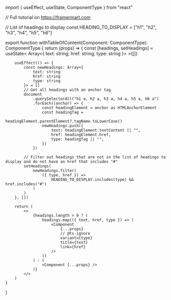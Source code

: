 import { useEffect, useState, ComponentType } from "react"

// Full tutorial on https://framermart.com

// List of headings to display
const HEADING_TO_DISPLAY = ["h1", "h2", "h3", "h4", "h5", "h6"]

export function withTableOfContent(Component: ComponentType): ComponentType {
    return (props) => {
        const [headings, setHeadings] = useState<
            Array<{ text: string; href: string; type: string }>
        >([])

        useEffect(() => {
            const newHeadings: Array<{
                text: string
                href: string
                type: string
            }> = []
            // Get all headings with an anchor tag
            document
                .querySelectorAll("h1 a, h2 a, h3 a, h4 a, h5 a, h6 a")
                .forEach((anchor) => {
                    const headingElement = anchor as HTMLAnchorElement
                    const headingTag =
                        headingElement.parentElement?.tagName.toLowerCase()
                    newHeadings.push({
                        text: headingElement.textContent || "",
                        href: headingElement.href,
                        type: headingTag || "",
                    })
                })

            // Filter out headings that are not in the list of headings to display and do not have an href that includes "#"
            setHeadings(
                newHeadings.filter(
                    ({ type, href }) =>
                        HEADING_TO_DISPLAY.includes(type) && href.includes("#")
                )
            )
        }, [])

        return (
            <>
                {headings.length > 0 ? (
                    headings.map(({ text, href, type }) => (
                        <Component
                            {...props}
                            // @ts-ignore
                            variant={type}
                            title={text}
                            link={href}
                        />
                    ))
                ) : (
                    <Component {...props} />
                )}
            </>
        )
    }
}
